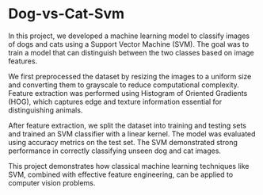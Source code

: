 # Dog-vs-Cat-Svm
In this project, we developed a machine learning model to classify images of dogs and cats using a Support Vector Machine (SVM). The goal was to train a model that can distinguish between the two classes based on image features.

We first preprocessed the dataset by resizing the images to a uniform size and converting them to grayscale to reduce computational complexity. Feature extraction was performed using Histogram of Oriented Gradients (HOG), which captures edge and texture information essential for distinguishing animals.

After feature extraction, we split the dataset into training and testing sets and trained an SVM classifier with a linear kernel. The model was evaluated using accuracy metrics on the test set. The SVM demonstrated strong performance in correctly classifying unseen dog and cat images.

This project demonstrates how classical machine learning techniques like SVM, combined with effective feature engineering, can be applied to computer vision problems.
